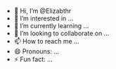 - 👋 Hi, I’m @Elizabthr
- 👀 I’m interested in ...
- 🌱 I’m currently learning ...
- 💞️ I’m looking to collaborate on ...
- 📫 How to reach me ...
- 😄 Pronouns: ...
- ⚡ Fun fact: ...

<!---
Elizabthr/Elizabthr is a ✨ special ✨ repository because its `README.md` (this file) appears on your GitHub profile.
You can click the Preview link to take a look at your changes.
--->
